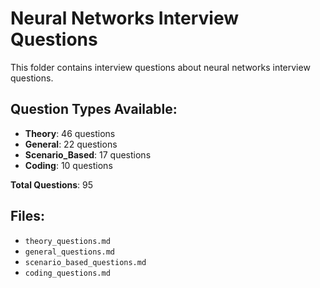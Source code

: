 # Neural Networks Interview Questions

This folder contains interview questions about neural networks interview questions.

## Question Types Available:

- **Theory**: 46 questions
- **General**: 22 questions
- **Scenario_Based**: 17 questions
- **Coding**: 10 questions

**Total Questions**: 95

## Files:

- `theory_questions.md`
- `general_questions.md`
- `scenario_based_questions.md`
- `coding_questions.md`
